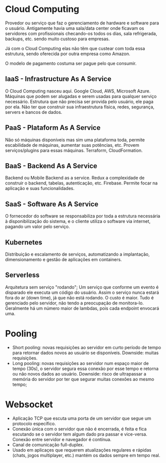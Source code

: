 # Cloud Computing
Provedor ou serviço que faz o gerenciamento de hardware e software para o usuário. Antigamente havia uma sala/data center onde ficavam os servidores com profissionais checando-os todos os dias, sala refrigerada, backups, etc. sendo muito custoso para empresas. 

Já com o Cloud Computing elas não têm que custear com toda essa estrutura, sendo oferecida por outra empresa como Amazon.

O modelo de pagamento costuma ser pague pelo que consumir.

## IaaS - Infrastructure As A Service
O Cloud Computing nasceu aqui. Google Cloud, AWS, Microsoft Azure. Máquinas que podem ser alugadas e serem usadas para qualquer serviço necessário. Estrutura que não precisa ser provida pelo usuário, ele paga por ela. Não ter que construir sua infraestrutura física, redes, segurança, servers e bancos de dados.

## PaaS - Plataform As A Service
Não só máquinas disponíveis mas sim uma plataforma toda, permite escabilidade de máquinas, aumentar suas potências, etc. Provem serviços/plugins para essas máquinas. Terraform, CloudFormation. 

## BaaS - Backend As A Service
Backend ou Mobile Backend as a service. Redux a complexidade de construir o backend, tabelas, autenticação, etc. Firebase. Permite focar na aplicação e suas funcionalidades.

## SaaS - Software As A Service

O fornecedor do software se responsabiliza por toda a estrutura necessária à disponibilização do sistema, e o cliente utiliza o software via internet, pagando um valor pelo serviço.

## Kubernetes
Distribuição e escalamento de serviços, automatizando a implantação, dimensionamento e gestão de aplicações em containers. 

## Serverless
Arquitetura sem serviço "rodando"; Um serviço que conforme um evento é disparado ele executa um código do usuário. Assim o serviço nunca estará fora do ar (down time), já que não está rodando.
O custo é maior. 
Tudo é gerenciado pelo servidor, não tendo a preocupação de monitora-lo.
Geralmente há um número maior de lambdas, pois cada endpoint envocará uma. 

# Pooling
- Short pooling: novas requisições ao servidor em curto período de tempo para retornar dados novos ao usuário se disponíveis. Downside: muitas requisições.
- Long pooling: novas requisições ao servidor num espaço maior de tempo (30s), o servidor segura essa conexão por esse tempo e retorna ou não novos dados ao usuário. Downside: risco de ultrapassar a memória do servidor por ter que segurar muitas conexões ao mesmo tempo;

# Websocket
- Aplicação TCP que escuta uma porta de um servidor que segue um protocolo específico.
- Conexão única com o servidor que não é encerrada, é feita e fica escutando se o servidor tem algum dado pra passar e vice-versa. Conexão entre servidor e navegador é contínua.
- Canal de comunicação full-duplex.
- Usado em aplicaçes que requerem atualizações regulares e rápidas (chats, jogos multiplayer, etc.) mantém os dados sempre em tempo real.